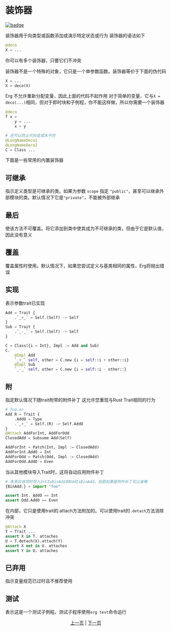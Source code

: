 # 装饰器

[![badge](https://img.shields.io/endpoint.svg?url=https%3A%2F%2Fgezf7g7pd5.execute-api.ap-northeast-1.amazonaws.com%2Fdefault%2Fsource_up_to_date%3Fowner%3Derg-lang%26repos%3Derg%26ref%3Dmain%26path%3Ddoc/EN/syntax/30_decorator.md%26commit_hash%3Dc8932f8fd75cc86f67421bb6b160fffaf7acdd94)](https://gezf7g7pd5.execute-api.ap-northeast-1.amazonaws.com/default/source_up_to_date?owner=erg-lang&repos=erg&ref=main&path=doc/EN/syntax/30_decorator.md&commit_hash=c8932f8fd75cc86f67421bb6b160fffaf7acdd94)

装饰器用于向类型或函数添加或演示特定状态或行为
装饰器的语法如下

```python
@deco
X = ...
```

你可以有多个装饰器，只要它们不冲突

装饰器不是一个特殊的对象，它只是一个单参数函数。装饰器等价于下面的伪代码

```python
X = ...
X = deco(X)
```

Erg 不允许重新分配变量，因此上面的代码不起作用
对于简单的变量，它与`X = deco(...)`相同，但对于即时块和子例程，你不能这样做，所以你需要一个装饰器

```python
@deco
f x =
    y = ...
    x + y

# 还可以防止代码变成水平的
@LongNameDeco1
@LongNameDeco2
C = Class ...
```

下面是一些常用的内置装饰器

## 可继承

指示定义类型是可继承的类。如果为参数 `scope` 指定 `"public"`，甚至可以继承外部模块的类。默认情况下它是`"private"`，不能被外部继承

## 最后

使该方法不可覆盖。将它添加到类中使其成为不可继承的类，但由于它是默认值，因此没有意义

## 覆盖

覆盖属性时使用。默认情况下，如果您尝试定义与基类相同的属性，Erg将抛出错误

## 实现

表示参数trait已实现

```python
Add = Trait {
    .`_+_` = Self.(Self) -> Self
}
Sub = Trait {
    .`_-_` = Self.(Self) -> Self
}

C = Class({i = Int}, Impl := Add and Sub)
C.
    @Impl Add
    `_+_` self, other = C.new {i = self::i + other::i}
    @Impl Sub
    `_-_` self, other = C.new {i = self::i - other::}
```

## 附

指定默认情况下随trait附带的附件补丁
这允许您重现与Rust Trait相同的行为

```python
# foo.er
Add R = Trait {
    .AddO = Type
    .`_+_` = Self.(R) -> Self.AddO
}
@Attach AddForInt, AddForOdd
ClosedAdd = Subsume Add(Self)

AddForInt = Patch(Int, Impl := ClosedAdd)
AddForInt.AddO = Int
AddForOdd = Patch(Odd, Impl := ClosedAdd)
AddForOdd.AddO = Even
```

当从其他模块导入Trait时，这将自动应用附件补丁

```Python
# 本来应该同时导入IntIsBinAdd和OddIsBinAdd，但是如果是附件补丁可以省略
{BinAdd;} = import "foo"

assert Int. AddO == Int
assert Odd.AddO == Even
```

在内部，它只是使用trait的.attach方法附加的。可以使用trait的`.detach`方法消除冲突

```python
@Attach X
T = Trait ...
assert X in T. attaches
U = T.detach(X).attach(Y)
assert X not in U. attaches
assert Y in U. attaches
```

## 已弃用

指示变量规范已过时且不推荐使用

## 测试

表示这是一个测试子例程。测试子程序使用`erg test`命令运行

<p align='center'>
    <a href='./29_spread_syntax.md'>上一页</a> | <a href='./32_error_handling.md'>下一页</a>
</p>
